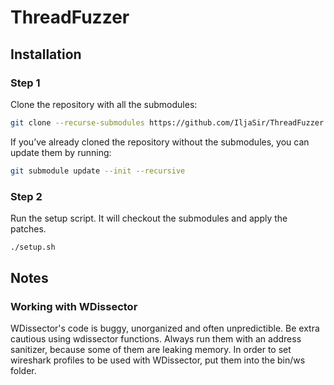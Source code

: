 # ThreadFuzzer

## Installation
### Step 1
Clone the repository with all the submodules:
```bash
git clone --recurse-submodules https://github.com/IljaSir/ThreadFuzzer
```
If you’ve already cloned the repository without the submodules, you can update them by running:
```bash
git submodule update --init --recursive
```

### Step 2
Run the setup script. It will checkout the submodules and apply the patches.
```bash
./setup.sh
```

## Notes
### Working with WDissector
WDissector's code is buggy, unorganized and often unpredictible. Be extra cautious using wdissector functions. Always run them with an address sanitizer, because some of them are leaking memory.
In order to set wireshark profiles to be used with WDissector, put them into the bin/ws folder.